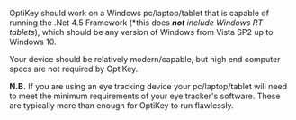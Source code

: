 OptiKey should work on a Windows pc/laptop/tablet that is capable of running the .Net 4.5 Framework (*this does ***not** include Windows RT tablets*), which should be any version of Windows from Vista SP2 up to Windows 10. 

Your device should be relatively modern/capable, but high end computer specs are not required by OptiKey.

**N.B.** If you are using an eye tracking device your pc/laptop/tablet will need to meet the minimum requirements of your eye tracker's software. These are typically more than enough for OptiKey to run flawlessly.
